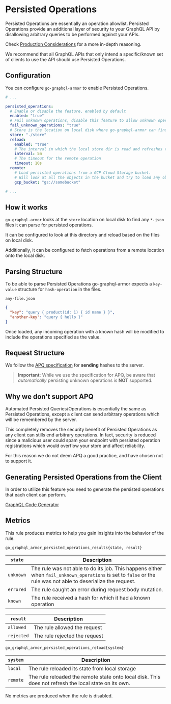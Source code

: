 # Persisted Operations

Persisted Operations are essentially an operation allowlist. Persisted Operations provide an additional layer of security to your GraphQL API by disallowing arbitrary queries to be performed against your APIs.

Check [Production Considerations](https://www.graphile.org/postgraphile/production/#simple-query-allowlist-persisted-queries--persisted-operations) for a more in-depth reasoning.

We recommend that all GraphQL APIs that only intend a specific/known set of clients to use the API should use Persisted Operations.

<!-- TOC -->

## Configuration

You can configure `go-graphql-armor` to enable Persisted Operations.

```yaml
# ...

persisted_operations:
  # Enable or disable the feature, enabled by default
  enabled: "true"
  # Fail unknown operations, disable this feature to allow unknown operations to reach your GraphQL API
  fail_unknown_operations: "true"
  # Store is the location on local disk where go-graphql-armor can find the persisted operations, it loads any `*.json` files on disk
  store: "./store"
  reload:
    enabled: "true"
    # The interval in which the local store dir is read and refreshes the internal state
    interval: 5m
    # The timeout for the remote operation
    timeout: 10s
  remote:
    # Load persisted operations from a GCP Cloud Storage bucket.
    # Will look at all the objects in the bucket and try to load any object with a `.json` extension
    gcp_bucket: "gs://somebucket"

# ...
```

## How it works

`go-graphql-armor` looks at the `store` location on local disk to find any `*.json` files it can parse for persisted operations. 

It can be configured to look at this directory and reload based on the files on local disk.

Additionally, it can be configured to fetch operations from a remote location onto the local disk.

## Parsing Structure

To be able to parse Persisted Operations go-graphql-armor expects a `key-value` structure for `hash-operation` in the files.

`any-file.json`
```json
{
  "key": "query { product(id: 1) { id name } }",
  "another-key": "query { hello }"
}
```

Once loaded, any incoming operation with a known hash will be modified to include the operations specified as the value.

## Request Structure

We follow the [APQ specification](https://github.com/apollographql/apollo-link-persisted-queries#apollo-engine) for **sending** hashes to the server.

> **Important:**
> While we use the specification for APQ, be aware that _automatically_ persisting unknown operations is **NOT** supported.

## Why we don't support APQ

Automated Persisted Queries/Operations is essentially the same as Persisted Operations, except a client can send arbitrary operations which will be remembered by the server.

This completely removes the security benefit of Persisted Operations as any client can stills end arbitrary operations. In fact, security is reduced since a malicious user could spam your endpoint with persisted operation registrations which would overflow your store and affect reliability.

For this reason we do not deem APQ a good practice, and have chosen not to support it.

## Generating Persisted Operations from the Client

In order to utilize this feature you need to generate the persisted operations that each client can perform.

[GraphQL Code Generator](https://the-guild.dev/graphql/codegen/plugins/presets/preset-client#persisted-documents)


## Metrics

This rule produces metrics to help you gain insights into the behavior of the rule.

```
go_graphql_armor_persisted_operations_results{state, result}
```

| `state`    | Description                                                                                                                                                   |
|----------|---------------------------------------------------------------------------------------------------------------------------------------------------------------|
| `unknown`   | The rule was not able to do its job. This happens either when `fail_unknown_operations` is set to `false` or the rule was not able to deserialize the request. |
| `errored` | The rule caught an error during request body mutation.                                                                                                        |
| `known` | The rule received a hash for which it had a known operation                                                                                                   |


| `result`  | Description                   |
|---------|-------------------------------|
| `allowed` | The rule allowed the request  |
| `rejected` | The rule rejected the request |

```
go_graphql_armor_persisted_operations_reload{system}
```


| `system` | Description                                                                                           |
|--------|-------------------------------------------------------------------------------------------------------|
| `local`  | The rule reloaded its state from local storage                                                        |
| `remote` | The rule reloaded the remote state onto local disk. This does not refresh the local state on its own. |

No metrics are produced when the rule is disabled.
